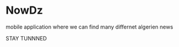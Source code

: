 # NowDz
mobile application where we can find many differnet algerien news 


<bold> STAY TUNNNED </bold>

